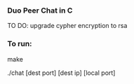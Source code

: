 ### Duo Peer Chat in C


TO DO: upgrade cypher encryption to rsa



### To run:

make

./chat [dest port] [dest ip] [local port]


